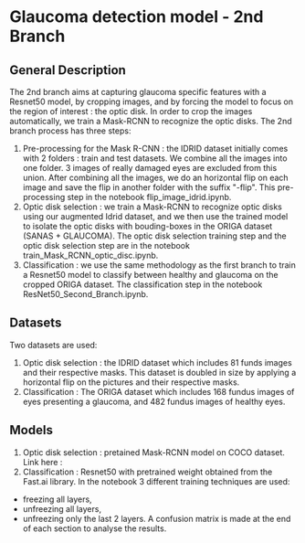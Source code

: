 # Glaucoma detection model - 2nd Branch

## General Description
The 2nd branch aims at capturing glaucoma specific features with a Resnet50 model, by cropping images, and by forcing the model to focus on the region of interest : the optic disk. In order to crop the images automatically, we train a Mask-RCNN to recognize the optic disks.
The 2nd branch process has three steps:
1. Pre-processing for the Mask R-CNN : the IDRID dataset initially comes with 2 folders : train and test datasets. We combine all the images into one folder. 3 images of really damaged eyes are excluded from this union. After combining all the images, we do an horizontal flip on each image and save the flip in another folder with the suffix "-flip". This pre-processing step in the notebook flip_image_idrid.ipynb.
2. Optic disk selection : we train a Mask-RCNN to recognize optic disks using our augmented Idrid dataset, and we then use the trained model to isolate the optic disks with bouding-boxes in the ORIGA dataset (SANAS + GLAUCOMA). The optic disk selection training step and the optic disk selection step are in the notebook train_Mask_RCNN_optic_disc.ipynb.
3. Classification : we use the same methodology as the first branch to train a Resnet50 model to classify between healthy and glaucoma on the cropped ORIGA dataset.
The classification step in the notebook ResNet50_Second_Branch.ipynb.

## Datasets 
Two datasets are used:
1. Optic disk selection : the IDRID dataset which includes 81 funds images and their respective masks. This dataset is doubled in size by applying a horizontal flip on the pictures and their respective masks.
2. Classification : The ORIGA dataset which includes 168 fundus images of eyes presenting a glaucoma, and 482 fundus images of healthy eyes.

## Models
1. Optic disk selection : pretained Mask-RCNN model on COCO dataset. Link here : 
2. Classification : Resnet50 with pretrained weight obtained from the Fast.ai library. In the notebook 3 different training techniques are used: 
- freezing all layers, 
- unfreezing all layers, 
- unfreezing only the last 2 layers. 
A confusion matrix is made at the end of each section to analyse the results.
